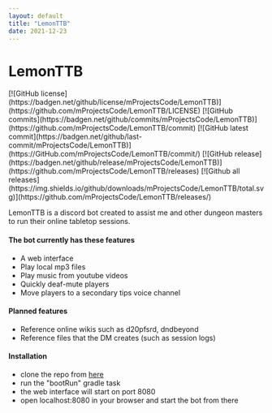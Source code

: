```yaml
---
layout: default
title: "LemonTTB"
date: 2021-12-23
---
```


<h1>LemonTTB</h1>
[![GitHub license](https://badgen.net/github/license/mProjectsCode/LemonTTB)](https://github.com/mProjectsCode/LemonTTB/LICENSE)
[![GitHub commits](https://badgen.net/github/commits/mProjectsCode/LemonTTB)](https://github.com/mProjectsCode/LemonTTB/commit)
[![GitHub latest commit](https://badgen.net/github/last-commit/mProjectsCode/LemonTTB)](https://GitHub.com/mProjectsCode/LemonTTB/commit/)
[![GitHub release](https://badgen.net/github/release/mProjectsCode/LemonTTB)](https://github.com/mProjectsCode/LemonTTB/releases)
[![Github all releases](https://img.shields.io/github/downloads/mProjectsCode/LemonTTB/total.svg)](https://github.com/mProjectsCode/LemonTTB/releases/)

LemonTTB is a discord bot created to assist me and other dungeon masters to run their online tabletop sessions.

#### The bot currently has these features
<ul class="dash">
    <li>A web interface</li>
    <li>Play local mp3 files</li>
    <li>Play music from youtube videos</li>
    <li>Quickly deaf-mute players</li>
    <li>Move players to a secondary tips voice channel</li>
</ul>

#### Planned features
<ul class="dash">
    <li>Reference online wikis such as d20pfsrd, dndbeyond</li>
    <li>Reference files that the DM creates (such as session logs)</li>
</ul>

#### Installation
<ul class="dash">
    <li>clone the repo from <a href="https://github.com/mProjectsCode/LemonTTB">here</a></li>
    <li>run the "bootRun" gradle task</li>
    <li>the web interface will start on port 8080</li>
    <li>open localhost:8080 in your browser and start the bot from there</li>
</ul>